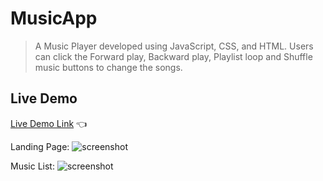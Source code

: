 # MusicApp

>  A Music Player developed using JavaScript, CSS, and HTML. Users can click the Forward play, Backward play, Playlist loop and Shuffle music buttons to change the songs.

## Live Demo

[Live Demo Link]() :point_left:

Landing Page:
![screenshot]()

Music List:
![screenshot]()

